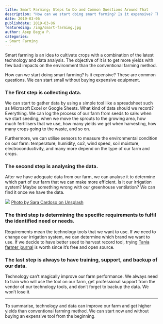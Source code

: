 ```yaml
---
title: Smart Farming; Steps to Do and Common Questions Around That
description: "How can we start doing smart farming? Is it expensive? These are common questions."
date: 2019-03-06
publishdate: 2019-03-06
featuredimg: /img/smart-farming.jpg
author: Asep Bagja P.
categories:
- Smart Farming
---
```


Smart farming is an idea to cultivate crops with a combination of the latest technology and data analysis. The objective of it is to get more yields with few bad impacts on the environment than the conventional farming method.

How can we start doing smart farming? Is it expensive? These are common questions. We can start small without buying expensive equipment.

### The first step is collecting data.

We can start to gather data by using a simple tool like a spreadsheet such as Microsoft Excel or Google Sheets. What kind of data should we record? Everything. We can log the process of our farm from seeds to sale: when we start seeding, when we move the sprouts to the growing area, how much fertilisers that we use, how many yields we get when harvesting, how many crops going to the waste, and so on.

Furthermore, we can utilise sensors to measure the environmental condition on our farm: temperature, humidity, co2, wind speed, soil moisture, electroconductivity, and many more depend on the type of our farm and crops.

### The second step is analysing the data.

After we have adequate data from our farm, we can analyse it to determine which part of our farm that we can make more efficient. Is it our irrigation system? Maybe something wrong with our greenhouse ventilation? We can find it once we have the data.

<img src="/img/smart-farming-saracardoso.jpg">
<a class="small" href="https://unsplash.com/photos/4IDyvYNDXYQ?utm_source=unsplash&utm_medium=referral&utm_content=creditCopyText" alt="Photo by Sara Cardoso on Unsplash">Photo by Sara Cardoso on Unsplash</a>

### The third step is determining the specific requirements to fulfil the identified need or needs.

Requirements mean the technology tools that we want to use. If we need to change our irrigation system, we can determine which brand we want to use. If we decide to have better seed to harvest record tool, trying <a href="https://usetania.org">Tania farmer journal</a> is worth since it’s free and open source.

### The last step is always to have training, support, and backup of our data.

Technology can’t magically improve our farm performance. We always need to train who will use the tool on our farm, get professional support from the vendor of our technology tools, and don’t forget to backup the data. We won’t lose it.

---

To summarise, technology and data can improve our farm and get higher yields than conventional farming method. We can start now and without buying an expensive tool from the beginning.



